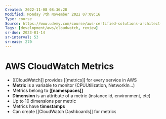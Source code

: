```yaml
---
Created: 2022-11-08 08:36:20
Modified: Monday 7th November 2022 07:09:16
Type: course
Source: https://www.udemy.com/course/aws-certified-solutions-architect-associate-saa-c01/?xref=E0Aed11STH4LPUQvCz0GJFABTmM=
Tags: [development/aws/cloudwatch, review]
sr-due: 2023-01-14
sr-interval: 53
sr-ease: 270
---
```


# AWS CloudWatch Metrics

- [[CloudWatch]] provides [[metrics]] for every service in AWS
- **Metric** is a variable to monitor (CPUUtilization, NetworkIn...)
- Metrics belong to **[[namespaces]]**
- **Dimension** is an attribute of a metric (instance id, environment, etc)
- Up to 10 dimensions per metric
- Metrics have **timestamps**
- Can create [[CloudWatch Dashboards]] for metrics
